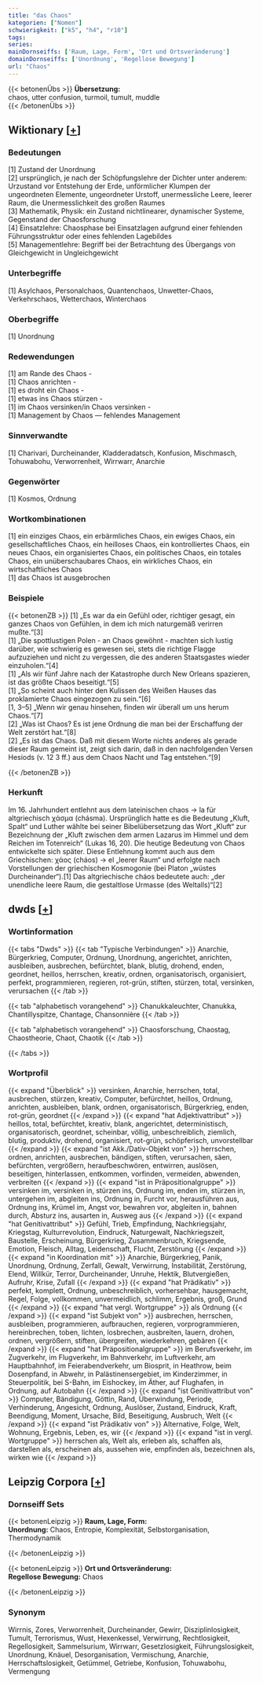 ```yaml
---
title: "das Chaos"
kategorien: ["Nomen"]
schwierigkeit: ["k5", "h4", "r10"]
tags:
series:
mainDornseiffs: ['Raum, Lage, Form', 'Ort und Ortsveränderung']
domainDornseiffs: ['Unordnung', 'Regellose Bewegung']
url: "Chaos"
---
```


{{< betonenÜbs >}}
**Übersetzung:**  
chaos, utter confusion, turmoil, tumult, muddle  
{{< /betonenÜbs >}}

## Wiktionary [[+](https://de.wiktionary.org/wiki/Chaos)]

### Bedeutungen
[1] Zustand der Unordnung  
[2] ursprünglich, je nach der Schöpfungslehre der Dichter unter anderem: Urzustand vor Entstehung der Erde, unförmlicher Klumpen der ungeordneten Elemente, ungeordneter Urstoff, unermessliche Leere, leerer Raum, die Unermesslichkeit des großen Raumes  
[3] Mathematik, Physik: ein Zustand nichtlinearer, dynamischer Systeme, Gegenstand der Chaosforschung  
[4] Einsatzlehre: Chaosphase bei Einsatzlagen aufgrund einer fehlenden Führungsstruktur oder eines fehlenden Lagebildes  
[5] Managementlehre: Begriff bei der Betrachtung des Übergangs von Gleichgewicht in Ungleichgewicht  

### Unterbegriffe
[1] Asylchaos, Personalchaos, Quantenchaos, Unwetter-Chaos, Verkehrschaos, Wetterchaos, Winterchaos  

### Oberbegriffe
[1] Unordnung  

### Redewendungen
[1] am Rande des Chaos -  
[1] Chaos anrichten -  
[1] es droht ein Chaos -  
[1] etwas ins Chaos stürzen -  
[1] im Chaos versinken/in Chaos versinken -  
[1] Management by Chaos — fehlendes Management  

### Sinnverwandte
[1] Charivari, Durcheinander, Kladderadatsch, Konfusion, Mischmasch, Tohuwabohu, Verworrenheit, Wirrwarr, Anarchie  

### Gegenwörter
[1] Kosmos, Ordnung  

### Wortkombinationen
[1] ein einziges Chaos, ein erbärmliches Chaos, ein ewiges Chaos, ein gesellschaftliches Chaos, ein heilloses Chaos, ein kontrolliertes Chaos, ein neues Chaos, ein organisiertes Chaos, ein politisches Chaos, ein totales Chaos, ein unüberschaubares Chaos, ein wirkliches Chaos, ein wirtschaftliches Chaos  
[1] das Chaos ist ausgebrochen  

### Beispiele
{{< betonenZB >}}
[1] „Es war da ein Gefühl oder, richtiger gesagt, ein ganzes Chaos von Gefühlen, in dem ich mich naturgemäß verirren mußte.“[3]  
[1] „Die spottlustigen Polen - an Chaos gewöhnt - machten sich lustig darüber, wie schwierig es gewesen sei, stets die richtige Flagge aufzuziehen und nicht zu vergessen, die des anderen Staatsgastes wieder einzuholen.“[4]  
[1] „Als wir fünf Jahre nach der Katastrophe durch New Orleans spazieren, ist das größte Chaos beseitigt.“[5]  
[1] „So scheint auch hinter den Kulissen des Weißen Hauses das proklamierte Chaos eingezogen zu sein.“[6]  
[1, 3–5] „Wenn wir genau hinsehen, finden wir überall um uns herum Chaos.“[7]  
[2] „Was ist Chaos? Es ist jene Ordnung die man bei der Erschaffung der Welt zerstört hat.“[8]  
[2] „Es ist das Chaos. Daß mit diesem Worte nichts anderes als gerade dieser Raum gemeint ist, zeigt sich darin, daß in den nachfolgenden Versen Hesiods (v. 12 3 ff.) aus dem Chaos Nacht und Tag entstehen.“[9]  

{{< /betonenZB >}}
### Herkunft
Im 16. Jahrhundert entlehnt aus dem lateinischen chaos → la für altgriechisch χάσμα (chásma). Ursprünglich hatte es die Bedeutung „Kluft, Spalt“ und Luther wählte bei seiner Bibelübersetzung das Wort „Kluft“ zur Bezeichnung der „Kluft zwischen dem armen Lazarus im Himmel und dem Reichen im Totenreich“ (Lukas 16, 20). Die heutige Bedeutung von Chaos entwickelte sich später. Diese Entlehnung kommt auch aus dem Griechischen: χάος (cháos) → el „leerer Raum“ und erfolgte nach Vorstellungen der griechischen Kosmogonie (bei Platon „wüstes Durcheinander“).[1] Das altgriechische cháos bedeutete auch: „der unendliche leere Raum, die gestaltlose Urmasse (des Weltalls)“[2]  



## dwds [[+](https://www.dwds.de/wb/Chaos)]

### Wortinformation
{{< tabs "Dwds" >}}
{{< tab "Typische Verbindungen" >}}
Anarchie, Bürgerkrieg, Computer, Ordnung, Unordnung, angerichtet, anrichten, ausbleiben, ausbrechen, befürchtet, blank, blutig, drohend, enden, geordnet, heillos, herrschen, kreativ, ordnen, organisatorisch, organisiert, perfekt, programmieren, regieren, rot-grün, stiften, stürzen, total, versinken, verursachen
{{< /tab >}}

{{< tab "alphabetisch vorangehend" >}}
Chanukkaleuchter, Chanukka, Chantillyspitze, Chantage, Chansonnière
{{< /tab >}}

{{< tab "alphabetisch vorangehend" >}}
Chaosforschung, Chaostag, Chaostheorie, Chaot, Chaotik
{{< /tab >}}

{{< /tabs >}}

### Wortprofil
{{< expand "Überblick" >}} versinken, Anarchie, herrschen, total, ausbrechen, stürzen, kreativ, Computer, befürchtet, heillos, Ordnung, anrichten, ausbleiben, blank, ordnen, organisatorisch, Bürgerkrieg, enden, rot-grün, geordnet {{< /expand >}}
{{< expand "hat Adjektivattribut" >}} heillos, total, befürchtet, kreativ, blank, angerichtet, deterministisch, organisatorisch, geordnet, scheinbar, völlig, unbeschreiblich, ziemlich, blutig, produktiv, drohend, organisiert, rot-grün, schöpferisch, unvorstellbar {{< /expand >}}
{{< expand "ist Akk./Dativ-Objekt von" >}} herrschen, ordnen, anrichten, ausbrechen, bändigen, stiften, verursachen, säen, befürchten, vergrößern, heraufbeschwören, entwirren, auslösen, beseitigen, hinterlassen, entkommen, vorfinden, vermeiden, abwenden, verbreiten {{< /expand >}}
{{< expand "ist in Präpositionalgruppe" >}} versinken im, versinken in, stürzen ins, Ordnung im, enden im, stürzen in, untergehen im, abgleiten ins, Ordnung in, Furcht vor, herausführen aus, Ordnung ins, Krümel im, Angst vor, bewahren vor, abgleiten in, bahnen durch, Absturz ins, ausarten in, Ausweg aus {{< /expand >}}
{{< expand "hat Genitivattribut" >}} Gefühl, Trieb, Empfindung, Nachkriegsjahr, Kriegstag, Kulturrevolution, Eindruck, Naturgewalt, Nachkriegszeit, Baustelle, Erscheinung, Bürgerkrieg, Zusammenbruch, Kriegsende, Emotion, Fleisch, Alltag, Leidenschaft, Flucht, Zerstörung {{< /expand >}}
{{< expand "in Koordination mit" >}} Anarchie, Bürgerkrieg, Panik, Unordnung, Ordnung, Zerfall, Gewalt, Verwirrung, Instabilität, Zerstörung, Elend, Willkür, Terror, Durcheinander, Unruhe, Hektik, Blutvergießen, Aufruhr, Krise, Zufall {{< /expand >}}
{{< expand "hat Prädikativ" >}} perfekt, komplett, Ordnung, unbeschreiblich, vorhersehbar, hausgemacht, Regel, Folge, vollkommen, unvermeidlich, schlimm, Ergebnis, groß, Grund {{< /expand >}}
{{< expand "hat vergl. Wortgruppe" >}} als Ordnung {{< /expand >}}
{{< expand "ist Subjekt von" >}} ausbrechen, herrschen, ausbleiben, programmieren, aufbrauchen, regieren, vorprogrammieren, hereinbrechen, toben, lichten, losbrechen, ausbreiten, lauern, drohen, ordnen, vergrößern, stiften, übergreifen, wiederkehren, gebären {{< /expand >}}
{{< expand "hat Präpositionalgruppe" >}} im Berufsverkehr, im Zugverkehr, im Flugverkehr, im Bahnverkehr, im Luftverkehr, am Hauptbahnhof, im Feierabendverkehr, um Biosprit, in Heathrow, beim Dosenpfand, in Abwehr, in Palästinensergebiet, im Kinderzimmer, in Steuerpolitik, bei S-Bahn, im Eishockey, im Äther, auf Flughafen, in Ordnung, auf Autobahn {{< /expand >}}
{{< expand "ist Genitivattribut von" >}} Computer, Bändigung, Göttin, Rand, Überwindung, Periode, Verhinderung, Angesicht, Ordnung, Auslöser, Zustand, Eindruck, Kraft, Beendigung, Moment, Ursache, Bild, Beseitigung, Ausbruch, Welt {{< /expand >}}
{{< expand "ist Prädikativ von" >}} Alternative, Folge, Welt, Wohnung, Ergebnis, Leben, es, wir {{< /expand >}}
{{< expand "ist in vergl. Wortgruppe" >}} herrschen als, Welt als, erleben als, schaffen als, darstellen als, erscheinen als, aussehen wie, empfinden als, bezeichnen als, wirken wie {{< /expand >}}

## Leipzig Corpora [[+](https://corpora.uni-leipzig.de/en/res?word=Chaos&corpusId=deu_newscrawl-public_2018)]

### Dornseiff Sets
{{< betonenLeipzig >}}
**Raum, Lage, Form:**  
**Unordnung:** Chaos, Entropie, Komplexität, Selbstorganisation, Thermodynamik  

{{< /betonenLeipzig >}}


{{< betonenLeipzig >}}
**Ort und Ortsveränderung:**  
**Regellose Bewegung:** Chaos  

{{< /betonenLeipzig >}}

### Synonym
Wirrnis, Zores, Verworrenheit, Durcheinander, Gewirr, Disziplinlosigkeit, Tumult, Terrorismus, Wust, Hexenkessel, Verwirrung, Rechtlosigkeit, Regellosigkeit, Sammelsurium, Wirrwarr, Gesetzlosigkeit, Führungslosigkeit, Unordnung, Knäuel, Desorganisation, Vermischung, Anarchie, Herrschaftslosigkeit, Getümmel, Getriebe, Konfusion, Tohuwabohu, Vermengung

